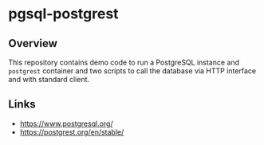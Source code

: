 # pgsql-postgrest

## Overview

This repository contains demo code to run a PostgreSQL instance and `postgrest` container and two scripts to call the database via HTTP interface and with standard client.

## Links

- https://www.postgresql.org/
- https://postgrest.org/en/stable/
